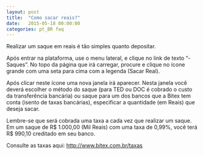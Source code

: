 ```yaml
---
layout: post
title:  "Como sacar reais?"
date:   2015-05-18 00:00:00
categories: pt_BR faq
---
```


Realizar um saque em reais é tão simples quanto depositar.

Após entrar na plataforma, use o menu lateral, e clique no link de texto “- Saques”. No topo da página que irá carregar, procure e clique no ícone grande com uma seta para cima com a legenda (Sacar Real).

Após clicar neste ícone uma nova janela irá aparecer. Nesta janela você deverá escolher o método do saque (para TED ou DOC é cobrado o custo da transferência bancária) ou saque para um dos bancos que a Bitex tem conta (isento de taxas bancárias), especificar a quantidade (em Reais) que deseja sacar.

Lembre-se que será cobrada uma taxa a cada vez que realizar um saque. Em um saque de R$ 1.000,00 (Mil Reais) com uma taxa de 0,99%, você terá R$ 990,10 creditado em seu banco.

Consulte as taxas aqui: http://www.bitex.com.br/taxas
